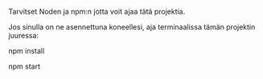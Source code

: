Tarvitset Noden ja npm:n jotta voit ajaa tätä projektia.

Jos sinulla on ne asennettuna koneellesi, aja terminaalissa tämän projektin juuressa:

npm install

npm start
